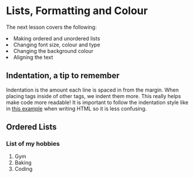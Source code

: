 
<html>
	<head>
	<title>Lists, Formatting and Colour</title>	
	</head>
	<body>
	<h1>Lists, Formatting and Colour</h1>
	<p>The next lesson covers the following:</p>
	<li>Making ordered and unordered lists</li>
	<li>Changing font size, colour and type</li>
	<li>Changing the background colour</li>
	<li>Aligning the text</li>
    <h2>Indentation, a tip to remember</h2>
    <p>Indentation is the amount each line is spaced in from the margin. When placing tags inside of other tags, we indent them more. This really helps make code more readable! It is important to follow the indentation style like in <a href="https://www.codecademy.com/en/courses/web-beginner-en-y2Yjd/0/2?curriculum_id=50579fb998b470000202dc8b">this example</a> when writing HTML so it is less confusing.</p>
    	<h2>Ordered Lists</h2>
    	<h3>List of my hobbies</h3>
		<ol>
		    <li>Gym</li>
		    <li>Baking</li>
		    <li>Coding</li>
		</ol>
	</body>
</html>
